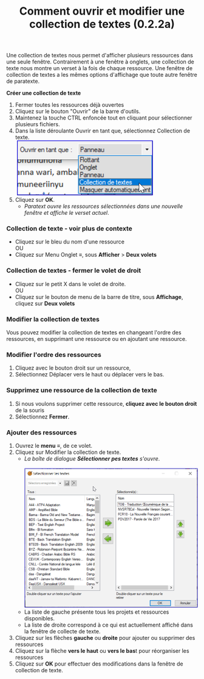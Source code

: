 ﻿---
title: Comment ouvrir et modifier une collection de textes (0.2.2a)
---

Une collection de textes nous permet d'afficher plusieurs ressources dans une seule fenêtre. Contrairement à une fenêtre à onglets, une collection de texte nous montre un verset à la fois de chaque ressource. Une fenêtre de collection de textes a les mêmes options d'affichage que toute autre fenêtre de paratexte.

**Créer une collection de texte**

1.  Fermer toutes les ressources déjà ouvertes
1.  Cliquez sur le bouton "Ouvrir" de la barre d'outils.
1.  Maintenez la touche CTRL enfoncée tout en cliquant pour sélectionner plusieurs fichiers.
1.  Dans la liste déroulante Ouvrir en tant que, sélectionnez Collection de texte.  
    ![](../../media/72f69bdab3bc80883b3edc8d147c3425.png)
1.  Cliquez sur **OK**.
     -  *Paratext ouvre les ressources sélectionnées dans une nouvelle fenêtre et affiche le verset actuel*.

### Collection de texte - voir plus de contexte 

-  Cliquez sur le bleu du nom d'une ressource  
  OU 
-  Cliquez sur Menu Onglet **≡**, sous **Afficher** \> **Deux volets**

### Collection de textes - fermer le volet de droit

-  Cliquez sur le petit X dans le volet de droite.  
   OU  
-   Cliquez sur le bouton de menu de la barre de titre, sous **Affichage**, cliquez sur **Deux volets**

### Modifier la collection de textes

Vous pouvez modifier la collection de textes en changeant l'ordre des ressources, en supprimant une ressource ou en ajoutant une ressource.

### Modifier l'ordre des ressources 

1.  Cliquez avec le bouton droit sur un ressource, 
1.  Sélectionnez Déplacer vers le haut ou déplacer vers le bas.

### Supprimez une ressource de la collection de texte

1.  Si nous voulons supprimer cette ressource, **cliquez avec le bouton droit** de la souris 
1.  Sélectionnez **Fermer**.

### Ajouter des ressources 

1.  Ouvrez le **menu** **≡**, de ce volet.
1.  Cliquez sur Modifier la collection de texte.
     -  *La boîte de dialogue **Sélectionner pes textes** s'ouvre*.  
    ![](../../media/6f06076de0f8a06ffa8c2ef8c83f1497.png)  
     -  La liste de gauche présente tous les projets et ressources disponibles.
     -  La liste de droite correspond à ce qui est actuellement affiché dans la fenêtre de collecte de texte.
1.  Cliquez sur les flèches **gauche** ou **droite** pour ajouter ou supprimer des ressources
1.  Cliquez sur la flèche **vers le haut** ou **vers le bas**t pour réorganiser les ressources
1.  Cliquez sur **OK** pour effectuer des modifications dans la fenêtre de collection de texte.
